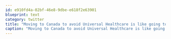 ```yaml
---
id: e910fd4a-02bf-46e8-9dbe-e618f2e63901
blueprint: text
category: twitter
title: "Moving to Canada to avoid Universal Healthcare is like going to Tiffany's because the Dollar Store was going to raise their jewellery prices"
caption: "Moving to Canada to avoid Universal Healthcare is like going to Tiffany's because the Dollar Store was going to raise their jewellery prices"
---
```

